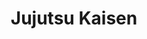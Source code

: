 ---
layout: lecteur.njk
tags : jjk

title : Jujutsu Kaisen
episode : 10
saison : 1
iframe : https://streamtape.com/e/MzloKBxoa2UBOp/325ecd687c6823be01b8a20d85ed0cf5.mp4

cc :  VostFr
---
